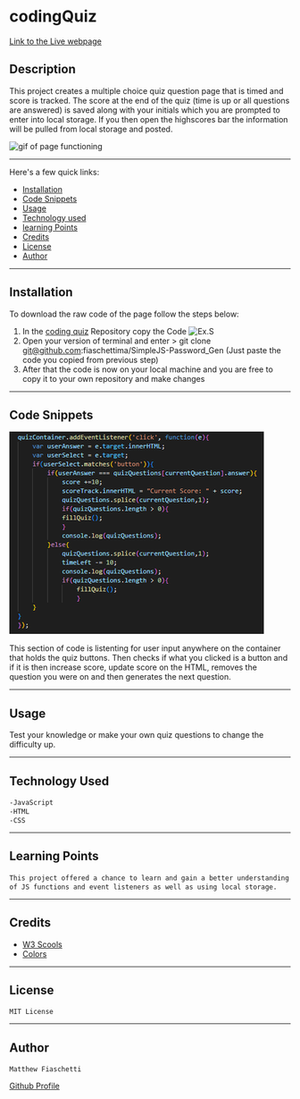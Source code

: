 # codingQuiz

[Link to the Live webpage](https://fiaschettima.github.io/codingQuiz/)

## Description

This project creates a multiple choice quiz question page that is timed and score is tracked. The score at the end of the quiz (time is up or all questions are answered) is saved along with your initials which you are prompted to enter into local storage. If you then open the highscores bar the information will be pulled from local storage and posted.

![gif of page functioning](./assets/images/codingQuizWorking.gif)

---

Here's a few quick links:

* [Installation](#installation)
* [Code Snippets](#code-snippets)
* [Usage](#usage)
* [Technology used](#technology-used)
* [learning Points](#learning-points)
* [Credits](#credits)
* [License](#license)
* [Author](#author)
---

## Installation

To download the raw code of the page follow the steps below:
1. In the [coding quiz](https://github.com/fiaschettima/codingQuiz) Repository copy the Code  ![Ex.S](./Assets/Images/coptImg.png)
2. Open your version of terminal and enter > git clone git@github.com:fiaschettima/SimpleJS-Password_Gen (Just paste the code you copied from previous step)
3. After that the code is now on your local machine and you are free to copy it to your own repository and make changes
---

## Code Snippets
![Code Ex](./assets/images/codeSnippet.png)

This section of code is listenting for user input anywhere on the container that holds the quiz buttons. Then checks if what you clicked is a button and if it is then increase score, update score on the HTML, removes the question you were on and then generates the next question.

---
## Usage 

Test your knowledge or make your own quiz questions to change the difficulty up.

---

## Technology Used
    -JavaScript
    -HTML
    -CSS
---
## Learning Points
    This project offered a chance to learn and gain a better understanding of JS functions and event listeners as well as using local storage.
---
## Credits

- [W3 Scools](https://www.w3schools.com/)
- [Colors](https://coolors.co/)

---
## License

    MIT License
---
## Author
    Matthew Fiaschetti 

[Github Profile](https://github.com/fiaschettima)

